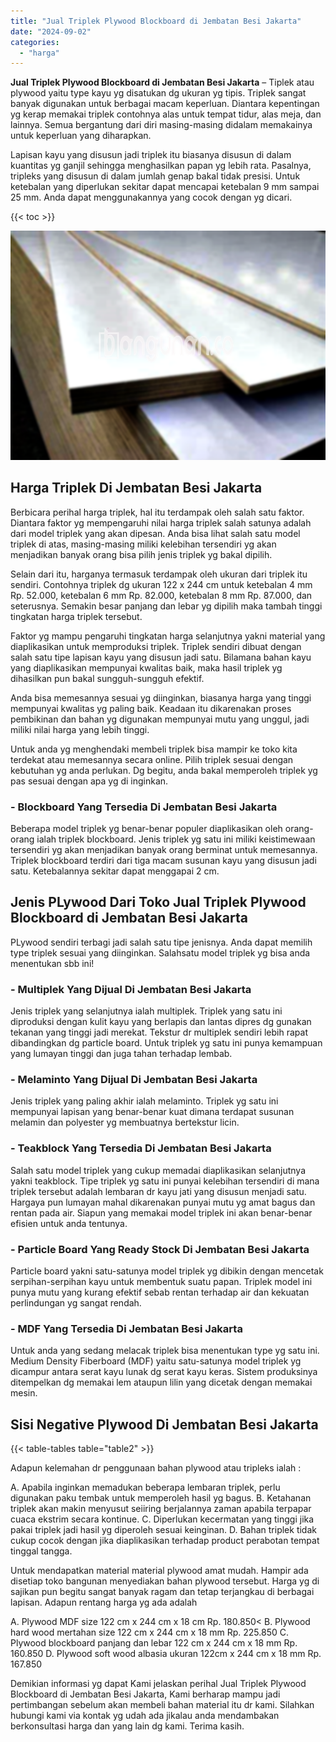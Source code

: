 ```yaml
---
title: "Jual Triplek Plywood Blockboard di Jembatan Besi Jakarta"
date: "2024-09-02"
categories: 
  - "harga"
---
```


**Jual Triplek Plywood Blockboard di Jembatan Besi Jakarta** – Tiplek atau plywood yaitu type kayu yg disatukan dg ukuran yg tipis. Triplek sangat banyak digunakan untuk berbagai macam keperluan. Diantara kepentingan yg kerap memakai triplek contohnya alas untuk tempat tidur, alas meja, dan lainnya. Semua bergantung dari diri masing-masing didalam memakainya untuk keperluan yang diharapkan.

Lapisan kayu yang disusun jadi triplek itu biasanya disusun di dalam kuantitas yg ganjil sehingga menghasilkan papan yg lebih rata. Pasalnya, tripleks yang disusun di dalam jumlah genap bakal tidak presisi. Untuk ketebalan yang diperlukan sekitar dapat mencapai ketebalan 9 mm sampai 25 mm. Anda dapat menggunakannya yang cocok dengan yg dicari.

{{< toc >}}

![Jual Triplek Plywood Blockboard di Jembatan Besi Jakarta](/images/jual-triplek-murah-26.png)

## Harga Triplek Di Jembatan Besi Jakarta

Berbicara perihal harga triplek, hal itu terdampak oleh salah satu faktor. Diantara faktor yg mempengaruhi nilai harga triplek salah satunya adalah dari model triplek yang akan dipesan. Anda bisa lihat salah satu model triplek di atas, masing-masing miliki kelebihan tersendiri yg akan menjadikan banyak orang bisa pilih jenis triplek yg bakal dipilih.

Selain dari itu, harganya termasuk terdampak oleh ukuran dari triplek itu sendiri. Contohnya triplek dg ukuran 122 x 244 cm untuk ketebalan 4 mm Rp. 52.000, ketebalan 6 mm Rp. 82.000, ketebalan 8 mm Rp. 87.000, dan seterusnya. Semakin besar panjang dan lebar yg dipilih maka tambah tinggi tingkatan harga triplek tersebut.

Faktor yg mampu pengaruhi tingkatan harga selanjutnya yakni material yang diaplikasikan untuk memproduksi triplek. Triplek sendiri dibuat dengan salah satu tipe lapisan kayu yang disusun jadi satu. Bilamana bahan kayu yang diaplikasikan mempunyai kwalitas baik, maka hasil triplek yg dihasilkan pun bakal sungguh-sungguh efektif.

Anda bisa memesannya sesuai yg diinginkan, biasanya harga yang tinggi mempunyai kwalitas yg paling baik. Keadaan itu dikarenakan proses pembikinan dan bahan yg digunakan mempunyai mutu yang unggul, jadi miliki nilai harga yang lebih tinggi.

Untuk anda yg menghendaki membeli triplek bisa mampir ke toko kita terdekat atau memesannya secara online. Pilih triplek sesuai dengan kebutuhan yg anda perlukan. Dg begitu, anda bakal memperoleh triplek yg pas sesuai dengan apa yg di inginkan.

### \- Blockboard Yang Tersedia Di Jembatan Besi Jakarta

Beberapa model triplek yg benar-benar populer diaplikasikan oleh orang-orang ialah triplek blockboard. Jenis triplek yg satu ini miliki keistimewaan tersendiri yg akan menjadikan banyak orang berminat untuk memesannya. Triplek blockboard terdiri dari tiga macam susunan kayu yang disusun jadi satu. Ketebalannya sekitar dapat menggapai 2 cm.

## Jenis PLywood Dari Toko Jual Triplek Plywood Blockboard di Jembatan Besi Jakarta

PLywood sendiri terbagi jadi salah satu tipe jenisnya. Anda dapat memilih type triplek sesuai yang diinginkan. Salahsatu model triplek yg bisa anda menentukan sbb ini!

### \- Multiplek Yang Dijual Di Jembatan Besi Jakarta

Jenis triplek yang selanjutnya ialah multiplek. Triplek yang satu ini diproduksi dengan kulit kayu yang berlapis dan lantas dipres dg gunakan tekanan yang tinggi jadi merekat. Tekstur dr multiplek sendiri lebih rapat dibandingkan dg particle board. Untuk triplek yg satu ini punya kemampuan yang lumayan tinggi dan juga tahan terhadap lembab.

### \- Melaminto Yang Dijual Di Jembatan Besi Jakarta

Jenis triplek yang paling akhir ialah melaminto. Triplek yg satu ini mempunyai lapisan yang benar-benar kuat dimana terdapat susunan melamin dan polyester yg membuatnya bertekstur licin.

### \- Teakblock Yang Tersedia Di Jembatan Besi Jakarta

Salah satu model triplek yang cukup memadai diaplikasikan selanjutnya yakni teakblock. Tipe triplek yg satu ini punyai kelebihan tersendiri di mana triplek tersebut adalah lembaran dr kayu jati yang disusun menjadi satu. Hargaya pun lumayan mahal dikarenakan punyai mutu yg amat bagus dan rentan pada air. Siapun yang memakai model triplek ini akan benar-benar efisien untuk anda tentunya.

### \- Particle Board Yang Ready Stock Di Jembatan Besi Jakarta

Particle board yakni satu-satunya model triplek yg dibikin dengan mencetak serpihan-serpihan kayu untuk membentuk suatu papan. Triplek model ini punya mutu yang kurang efektif sebab rentan terhadap air dan kekuatan perlindungan yg sangat rendah.

### \- MDF Yang Tersedia Di Jembatan Besi Jakarta

Untuk anda yang sedang melacak triplek bisa menentukan type yg satu ini. Medium Density Fiberboard (MDF) yaitu satu-satunya model triplek yg dicampur antara serat kayu lunak dg serat kayu keras. Sistem produksinya ditempelkan dg memakai lem ataupun lilin yang dicetak dengan memakai mesin.

## Sisi Negative Plywood Di Jembatan Besi Jakarta

{{< table-tables table="table2" >}}

Adapun kelemahan dr penggunaan bahan plywood atau tripleks ialah :

A. Apabila inginkan memadukan beberapa lembaran triplek, perlu digunakan paku tembak untuk memperoleh hasil yg bagus. B. Ketahanan triplek akan makin menyusut seiiring berjalannya zaman apabila terpapar cuaca ekstrim secara kontinue. C. Diperlukan kecermatan yang tinggi jika pakai triplek jadi hasil yg diperoleh sesuai keinginan. D. Bahan triplek tidak cukup cocok dengan jika diaplikasikan terhadap product perabotan tempat tinggal tangga.

Untuk mendapatkan material material plywood amat mudah. Hampir ada disetiap toko bangunan menyediakan bahan plywood tersebut. Harga yg di sajikan pun begitu sangat banyak ragam dan tetap terjangkau di berbagai lapisan. Adapun rentang harga yg ada adalah

A. Plywood MDF size 122 cm x 244 cm x 18 cm Rp. 180.850< B. Plywood hard wood mertahan size 122 cm x 244 cm x 18 mm Rp. 225.850 C. Plywood blockboard panjang dan lebar 122 cm x 244 cm x 18 mm Rp. 160.850 D. Plywood soft wood albasia ukuran 122cm x 244 cm x 18 mm Rp. 167.850

Demikian informasi yg dapat Kami jelaskan perihal Jual Triplek Plywood Blockboard di Jembatan Besi Jakarta, Kami berharap mampu jadi pertimbangan sebelum akan membeli bahan material itu dr kami. Silahkan hubungi kami via kontak yg udah ada jikalau anda mendambakan berkonsultasi harga dan yang lain dg kami. Terima kasih.
